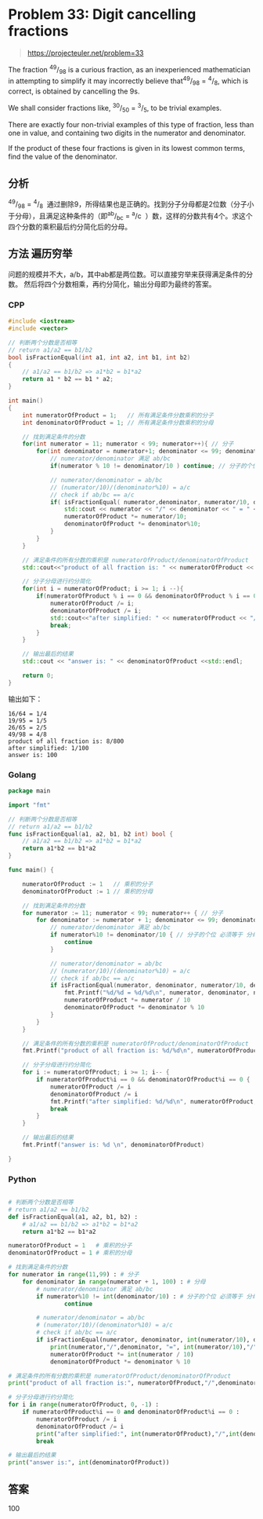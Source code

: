 # Problem 33: Digit cancelling fractions

> https://projecteuler.net/problem=33

The fraction <sup>49</sup>/<sub>98</sub> is a curious fraction, as an inexperienced mathematician in attempting to simplify it may incorrectly believe that<sup>49</sup>/<sub>98</sub> = <sup>4</sup>/<sub>8</sub>, which is correct, is obtained by cancelling the 9s.

We shall consider fractions like, <sup>30</sup>/<sub>50</sub> = <sup>3</sup>/<sub>5</sub>, to be trivial examples.

There are exactly four non-trivial examples of this type of fraction, less than one in value, and containing two digits in the numerator and denominator.

If the product of these four fractions is given in its lowest common terms, find the value of the denominator.


## 分析
<sup>49</sup>/<sub>98</sub> = <sup>4</sup>/<sub>8</sub>  通过删除9，所得结果也是正确的。找到分子分母都是2位数（分子小于分母），且满足这种条件的（即<sup>ab</sup>/<sub>bc</sub> = <sup>a</sup>/c  ）数，这样的分数共有4个。求这个四个分数的乘积最后约分简化后的分母。


## 方法 遍历穷举

问题的规模并不大，a/b，其中ab都是两位数。可以直接穷举来获得满足条件的分数。 然后将四个分数相乘，再约分简化，输出分母即为最终的答案。

### CPP

```cpp
#include <iostream>
#include <vector>

// 判断两个分数是否相等
// return a1/a2 == b1/b2
bool isFractionEqual(int a1, int a2, int b1, int b2)
{
    // a1/a2 == b1/b2 => a1*b2 = b1*a2
    return a1 * b2 == b1 * a2;
}

int main()
{
    int numeratorOfProduct = 1;   // 所有满足条件分数乘积的分子
    int denominatorOfProduct = 1; // 所有满足条件分数乘积的分母

    // 找到满足条件的分数
    for(int numerator = 11; numerator < 99; numerator++){ // 分子
        for(int denominator = numerator+1; denominator <= 99; denominator++){ // 分母
            // numerator/denominator 满足 ab/bc
            if(numerator % 10 != denominator/10 ) continue; // 分子的个位 必须等于 分母的十位

            // numerator/denominator = ab/bc
            // (numerator/10)/(denominator%10) = a/c
            // check if ab/bc == a/c
            if( isFractionEqual( numerator,denominator, numerator/10, denominator%10 )){
                std::cout << numerator << "/" << denominator << " = " << numerator/10 << "/" << denominator%10 <<std::endl;
                numeratorOfProduct *= numerator/10;
                denominatorOfProduct *= denominator%10;
            }
        }
    }

    // 满足条件的所有分数的乘积是 numeratorOfProduct/denominatorOfProduct
    std::cout<<"product of all fraction is: " << numeratorOfProduct << "/" << denominatorOfProduct << std::endl;

    // 分子分母进行约分简化
    for(int i = numeratorOfProduct; i >= 1; i --){
        if(numeratorOfProduct % i == 0 && denominatorOfProduct % i == 0){
            numeratorOfProduct /= i;
            denominatorOfProduct /= i;
            std::cout<<"after simplified: " << numeratorOfProduct << "/" << denominatorOfProduct << std::endl;
            break;
        }
    }

    // 输出最后的结果
    std::cout << "answer is: " << denominatorOfProduct <<std::endl;

    return 0;
}
```

输出如下：

```
16/64 = 1/4
19/95 = 1/5
26/65 = 2/5
49/98 = 4/8
product of all fraction is: 8/800
after simplified: 1/100
answer is: 100
```

### Golang

```go
package main

import "fmt"

// 判断两个分数是否相等
// return a1/a2 == b1/b2
func isFractionEqual(a1, a2, b1, b2 int) bool {
	// a1/a2 == b1/b2 => a1*b2 = b1*a2
	return a1*b2 == b1*a2
}

func main() {

	numeratorOfProduct := 1   // 乘积的分子
	denominatorOfProduct := 1 // 乘积的分母

	// 找到满足条件的分数
	for numerator := 11; numerator < 99; numerator++ { // 分子
		for denominator := numerator + 1; denominator <= 99; denominator++ { // 分母
			// numerator/denominator 满足 ab/bc
			if numerator%10 != denominator/10 { // 分子的个位 必须等于 分母的十位
				continue
			}

			// numerator/denominator = ab/bc
			// (numerator/10)/(denominator%10) = a/c
			// check if ab/bc == a/c
			if isFractionEqual(numerator, denominator, numerator/10, denominator%10) {
				fmt.Printf("%d/%d = %d/%d\n", numerator, denominator, numerator/10, denominator%10)
				numeratorOfProduct *= numerator / 10
				denominatorOfProduct *= denominator % 10
			}
		}
	}

	// 满足条件的所有分数的乘积是 numeratorOfProduct/denominatorOfProduct
	fmt.Printf("product of all fraction is: %d/%d\n", numeratorOfProduct, denominatorOfProduct)

	// 分子分母进行约分简化
	for i := numeratorOfProduct; i >= 1; i-- {
		if numeratorOfProduct%i == 0 && denominatorOfProduct%i == 0 {
			numeratorOfProduct /= i
			denominatorOfProduct /= i
			fmt.Printf("after simplified: %d/%d\n", numeratorOfProduct, denominatorOfProduct)
			break
		}
	}

	// 输出最后的结果
	fmt.Printf("answer is: %d \n", denominatorOfProduct)

}

```

### Python

```python

# 判断两个分数是否相等
# return a1/a2 == b1/b2
def isFractionEqual(a1, a2, b1, b2) :
	# a1/a2 == b1/b2 => a1*b2 = b1*a2
	return a1*b2 == b1*a2

numeratorOfProduct = 1   # 乘积的分子
denominatorOfProduct = 1 # 乘积的分母

# 找到满足条件的分数
for numerator in range(11,99) : # 分子
	for denominator in range(numerator + 1, 100) : # 分母
		# numerator/denominator 满足 ab/bc
		if numerator%10 != int(denominator/10) : # 分子的个位 必须等于 分母的十位
				continue

		# numerator/denominator = ab/bc
		# (numerator/10)/(denominator%10) = a/c
		# check if ab/bc == a/c
		if isFractionEqual(numerator, denominator, int(numerator/10), denominator%10):
			print(numerator,"/",denominator, "=", int(numerator/10),"/",denominator%10)
			numeratorOfProduct *= int(numerator / 10)
			denominatorOfProduct *= denominator % 10

# 满足条件的所有分数的乘积是 numeratorOfProduct/denominatorOfProduct
print("product of all fraction is:", numeratorOfProduct,"/",denominatorOfProduct)

# 分子分母进行约分简化
for i in range(numeratorOfProduct, 0, -1) :
	if numeratorOfProduct%i == 0 and denominatorOfProduct%i == 0 :
		numeratorOfProduct /= i
		denominatorOfProduct /= i
		print("after simplified:", int(numeratorOfProduct),"/",int(denominatorOfProduct))
		break

# 输出最后的结果
print("answer is:", int(denominatorOfProduct))

```

## 答案
100


